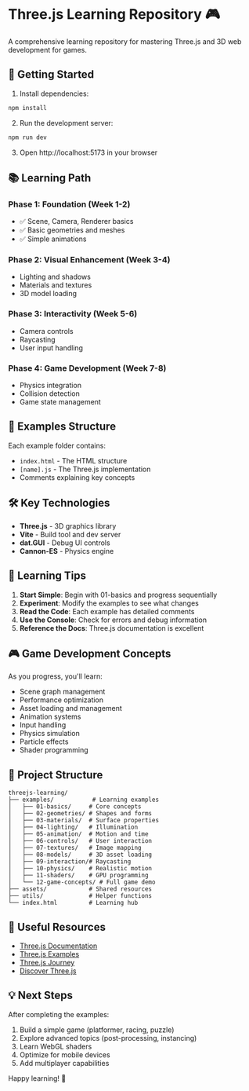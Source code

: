 # Three.js Learning Repository 🎮

A comprehensive learning repository for mastering Three.js and 3D web development for games.

## 🚀 Getting Started

1. Install dependencies:
```bash
npm install
```

2. Run the development server:
```bash
npm run dev
```

3. Open http://localhost:5173 in your browser

## 📚 Learning Path

### Phase 1: Foundation (Week 1-2)
- ✅ Scene, Camera, Renderer basics
- ✅ Basic geometries and meshes
- ✅ Simple animations

### Phase 2: Visual Enhancement (Week 3-4)
- Lighting and shadows
- Materials and textures
- 3D model loading

### Phase 3: Interactivity (Week 5-6)
- Camera controls
- Raycasting
- User input handling

### Phase 4: Game Development (Week 7-8)
- Physics integration
- Collision detection
- Game state management

## 🎯 Examples Structure

Each example folder contains:
- `index.html` - The HTML structure
- `[name].js` - The Three.js implementation
- Comments explaining key concepts

## 🛠️ Key Technologies

- **Three.js** - 3D graphics library
- **Vite** - Build tool and dev server
- **dat.GUI** - Debug UI controls
- **Cannon-ES** - Physics engine

## 📖 Learning Tips

1. **Start Simple**: Begin with 01-basics and progress sequentially
2. **Experiment**: Modify the examples to see what changes
3. **Read the Code**: Each example has detailed comments
4. **Use the Console**: Check for errors and debug information
5. **Reference the Docs**: Three.js documentation is excellent

## 🎮 Game Development Concepts

As you progress, you'll learn:
- Scene graph management
- Performance optimization
- Asset loading and management
- Animation systems
- Input handling
- Physics simulation
- Particle effects
- Shader programming

## 📝 Project Structure

```
threejs-learning/
├── examples/           # Learning examples
│   ├── 01-basics/     # Core concepts
│   ├── 02-geometries/ # Shapes and forms
│   ├── 03-materials/  # Surface properties
│   ├── 04-lighting/   # Illumination
│   ├── 05-animation/  # Motion and time
│   ├── 06-controls/   # User interaction
│   ├── 07-textures/   # Image mapping
│   ├── 08-models/     # 3D asset loading
│   ├── 09-interaction/# Raycasting
│   ├── 10-physics/    # Realistic motion
│   ├── 11-shaders/    # GPU programming
│   └── 12-game-concepts/ # Full game demo
├── assets/            # Shared resources
├── utils/             # Helper functions
└── index.html         # Learning hub
```

## 🔗 Useful Resources

- [Three.js Documentation](https://threejs.org/docs/)
- [Three.js Examples](https://threejs.org/examples/)
- [Three.js Journey](https://threejs-journey.com/)
- [Discover Three.js](https://discoverthreejs.com/)

## 💡 Next Steps

After completing the examples:
1. Build a simple game (platformer, racing, puzzle)
2. Explore advanced topics (post-processing, instancing)
3. Learn WebGL shaders
4. Optimize for mobile devices
5. Add multiplayer capabilities

Happy learning! 🚀